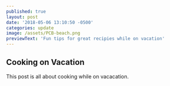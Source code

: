 ```yaml
---
published: true
layout: post
date: '2018-05-06 13:10:50 -0500'
categories: update
image: /assets/PCB-beach.png
previewText: 'Fun tips for great recipies while on vacation'
---
```

## Cooking on Vacation

This post is all about cooking while on vacacation.
